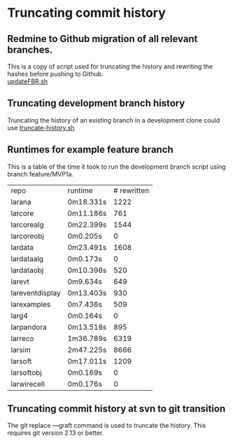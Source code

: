 # Truncating commit history



## Redmine to Github migration of all relevant branches.

This is a copy of script used for truncating the history and rewriting the hashes before pushing to Github.  
[updateFBR.sh](https://github.com/LArSoft/laradmin/blob/bc876e294e0ab6673c21cdd3def613eb59894000/archive/updateFBR.sh)

## Truncating development branch history

Truncating the history of an existing branch in a development clone could use [truncate-history.sh](https://scisoft.fnal.gov/scisoft/bundles/tools/truncate-history.sh)

## Runtimes for example feature branch

This is a table of the time it took to run the development branch script using branch feature/MVP1a.

|                 |           |              |
|-----------------|-----------|--------------|
| repo            | runtime   | \# rewritten |
| larana          | 0m18.331s | 1222         |
| larcore         | 0m11.186s | 761          |
| larcorealg      | 0m22.399s | 1544         |
| larcoreobj      | 0m0.205s  | 0            |
| lardata         | 0m23.491s | 1608         |
| lardataalg      | 0m0.173s  | 0            |
| lardataobj      | 0m10.398s | 520          |
| larevt          | 0m9.634s  | 649          |
| lareventdisplay | 0m13.403s | 930          |
| larexamples     | 0m7.436s  | 509          |
| larg4           | 0m0.164s  | 0            |
| larpandora      | 0m13.518s | 895          |
| larreco         | 1m36.789s | 6319         |
| larsim          | 2m47.225s | 8666         |
| larsoft         | 0m17.011s | 1209         |
| larsoftobj      | 0m0.169s  | 0            |
| larwirecell     | 0m0.176s  | 0            |

## Truncating commit history at svn to git transition

The git replace —graft command is used to truncate the history. This requires git version 2.13 or better.
